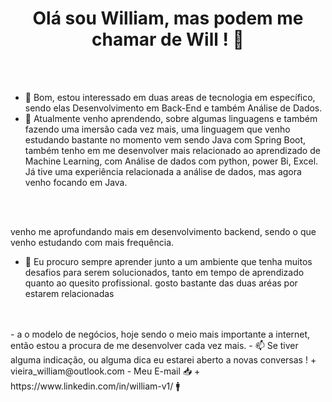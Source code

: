 <div align="center">
<h1> Olá sou William, mas podem me chamar de Will ! 👋 </h1> 
</div>
<br>
<br>
  
- 👀 Bom, estou interessado em duas areas de tecnologia em específico, sendo elas Desenvolvimento em Back-End e também Análise de Dados.
- 🌱 Atualmente venho aprendendo, sobre algumas linguagens e também fazendo uma imersão cada vez mais, uma linguagem que venho estudando bastante no momento vem sendo Java com Spring Boot, também tenho em me desenvolver mais relacionado ao aprendizado de Machine Learning, com Análise de dados com python, power Bi, Excel. Já tive uma experiência relacionada a análise de dados, mas agora venho focando em Java.
<br>
<br>

venho me aprofundando mais em desenvolvimento backend, sendo o que venho estudando com mais frequência.
- 💞️ Eu procuro sempre aprender junto a um ambiente que tenha muitos desafios para serem solucionados, tanto em tempo de aprendizado quanto ao quesito profissional. gosto bastante das duas aréas por estarem relacionadas
<br>
<br>
- a o modelo de negócios, hoje sendo o meio mais importante a internet, então estou a procura de me desenvolver cada vez mais.
- 📫 Se tiver alguma indicação, ou alguma dica eu estarei aberto a novas conversas !
+ vieira_william@outlook.com - Meu E-mail  📥
+ https://www.linkedin.com/in/william-v1/ 🚹


<!---
will787/will787 is a ✨ special ✨ repository because its `README.md` (this file) appears on your GitHub profile.
You can click the Preview link to take a look at your changes.
--->

